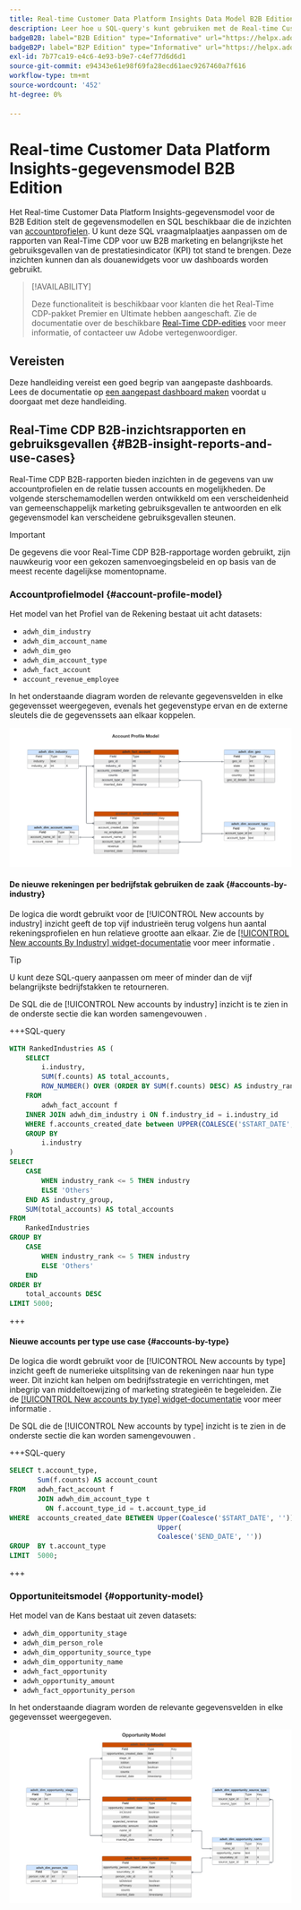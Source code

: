 ```yaml
---
title: Real-time Customer Data Platform Insights Data Model B2B Edition
description: Leer hoe u SQL-query's kunt gebruiken met de Real-time Customer Data Platform Insights Data Models (B2B Edition) om uw eigen Real-Time CDP-rapporten aan te passen voor uw marketing- en KPI-gebruiksgevallen.
badgeB2B: label="B2B Edition" type="Informative" url="https://helpx.adobe.com/legal/product-descriptions/real-time-customer-data-platform-b2b-edition-prime-and-ultimate-packages.html newtab=true"
badgeB2P: label="B2P Edition" type="Informative" url="https://helpx.adobe.com/legal/product-descriptions/real-time-customer-data-platform-b2p-edition-prime-and-ultimate-packages.html newtab=true"
exl-id: 7b77ca19-e4c6-4e93-b9e7-c4ef77d6d6d1
source-git-commit: e94343e61e98f69fa28ecd61aec9267460a7f616
workflow-type: tm+mt
source-wordcount: '452'
ht-degree: 0%

---
```


# Real-time Customer Data Platform Insights-gegevensmodel B2B Edition

Het Real-time Customer Data Platform Insights-gegevensmodel voor de B2B Edition stelt de gegevensmodellen en SQL beschikbaar die de inzichten van [accountprofielen](https://experienceleague.adobe.com/en/docs/experience-platform/rtcdp/account/account-profile-overview). U kunt deze SQL vraagmalplaatjes aanpassen om de rapporten van Real-Time CDP voor uw B2B marketing en belangrijkste het gebruiksgevallen van de prestatiesindicator (KPI) tot stand te brengen. Deze inzichten kunnen dan als douanewidgets voor uw dashboards worden gebruikt.

>[!AVAILABILITY]
>
>Deze functionaliteit is beschikbaar voor klanten die het Real-Time CDP-pakket Premier en Ultimate hebben aangeschaft. Zie de documentatie over de beschikbare [Real-Time CDP-edities](../../rtcdp/overview.md#rtcdp-editions) voor meer informatie, of contacteer uw Adobe vertegenwoordiger.

<!-- 
See the query accelerated store reporting insights documentation to learn [how to build a reporting insights data model through Query Service for use with accelerated store data and user-defined dashboards](../../query-service/data-distiller/customizable-insights/reporting-insights-data-model.md).
 -->

## Vereisten

Deze handleiding vereist een goed begrip van aangepaste dashboards. Lees de documentatie op [een aangepast dashboard maken](../user-defined-dashboards.md) voordat u doorgaat met deze handleiding.

## Real-Time CDP B2B-inzichtsrapporten en gebruiksgevallen {#B2B-insight-reports-and-use-cases}

Real-Time CDP B2B-rapporten bieden inzichten in de gegevens van uw accountprofielen en de relatie tussen accounts en mogelijkheden. De volgende sterschemamodellen werden ontwikkeld om een verscheidenheid van gemeenschappelijk marketing gebruiksgevallen te antwoorden en elk gegevensmodel kan verscheidene gebruiksgevallen steunen.

>[!IMPORTANT]
>
>De gegevens die voor Real-Time CDP B2B-rapportage worden gebruikt, zijn nauwkeurig voor een gekozen samenvoegingsbeleid en op basis van de meest recente dagelijkse momentopname.

### Accountprofielmodel {#account-profile-model}

Het model van het Profiel van de Rekening bestaat uit acht datasets:

- `adwh_dim_industry`
- `adwh_dim_account_name`
- `adwh_dim_geo`
- `adwh_dim_account_type`
- `adwh_fact_account`
- `account_revenue_employee`

In het onderstaande diagram worden de relevante gegevensvelden in elke gegevensset weergegeven, evenals het gegevenstype ervan en de externe sleutels die de gegevenssets aan elkaar koppelen.

![Het relationele diagram van de entiteit voor het accountprofielmodel.](../images/data-models/account-profile-model.png)

#### De nieuwe rekeningen per bedrijfstak gebruiken de zaak {#accounts-by-industry}

De logica die wordt gebruikt voor de [!UICONTROL New accounts by industry] inzicht geeft de top vijf industrieën terug volgens hun aantal rekeningsprofielen en hun relatieve grootte aan elkaar. Zie de [[!UICONTROL New accounts By Industry] widget-documentatie](../guides/account-profiles.md#accounts-by-industry) voor meer informatie .

>[!TIP]
>
>U kunt deze SQL-query aanpassen om meer of minder dan de vijf belangrijkste bedrijfstakken te retourneren.

De SQL die de [!UICONTROL New accounts by industry] inzicht is te zien in de onderste sectie die kan worden samengevouwen .

+++SQL-query

```sql
WITH RankedIndustries AS (
    SELECT
        i.industry,
        SUM(f.counts) AS total_accounts,
        ROW_NUMBER() OVER (ORDER BY SUM(f.counts) DESC) AS industry_rank
    FROM
        adwh_fact_account f
    INNER JOIN adwh_dim_industry i ON f.industry_id = i.industry_id
    WHERE f.accounts_created_date between UPPER(COALESCE('$START_DATE', '')) and UPPER(COALESCE('$END_DATE', ''))
    GROUP BY
        i.industry
)
SELECT
    CASE
        WHEN industry_rank <= 5 THEN industry
        ELSE 'Others'
    END AS industry_group,
    SUM(total_accounts) AS total_accounts
FROM
    RankedIndustries
GROUP BY
    CASE
        WHEN industry_rank <= 5 THEN industry
        ELSE 'Others'
    END
ORDER BY
    total_accounts DESC
LIMIT 5000;
```

+++

#### Nieuwe accounts per type use case {#accounts-by-type}

De logica die wordt gebruikt voor de [!UICONTROL New accounts by type] inzicht geeft de numerieke uitsplitsing van de rekeningen naar hun type weer. Dit inzicht kan helpen om bedrijfsstrategie en verrichtingen, met inbegrip van middeltoewijzing of marketing strategieën te begeleiden. Zie de [[!UICONTROL New accounts by type] widget-documentatie](../guides/account-profiles.md#accounts-by-type) voor meer informatie .

De SQL die de [!UICONTROL New accounts by type] inzicht is te zien in de onderste sectie die kan worden samengevouwen .

+++SQL-query

```sql
SELECT t.account_type,
       Sum(f.counts) AS account_count
FROM   adwh_fact_account f
       JOIN adwh_dim_account_type t
         ON f.account_type_id = t.account_type_id
WHERE  accounts_created_date BETWEEN Upper(Coalesce('$START_DATE', '')) AND
                                     Upper(
                                     Coalesce('$END_DATE', ''))
GROUP  BY t.account_type
LIMIT  5000; 
```

+++

### Opportuniteitsmodel {#opportunity-model}

Het model van de Kans bestaat uit zeven datasets:

- `adwh_dim_opportunity_stage`
- `adwh_dim_person_role`
- `adwh_dim_opportunity_source_type`
- `adwh_dim_opportunity_name`
- `adwh_fact_opportunity`
- `adwh_opportunity_amount`
- `adwh_fact_opportunity_person`

In het onderstaande diagram worden de relevante gegevensvelden in elke gegevensset weergegeven.

![Het entiteitrelationele diagram voor het model van de Kans.](../images/data-models/opportunity-model.png)
